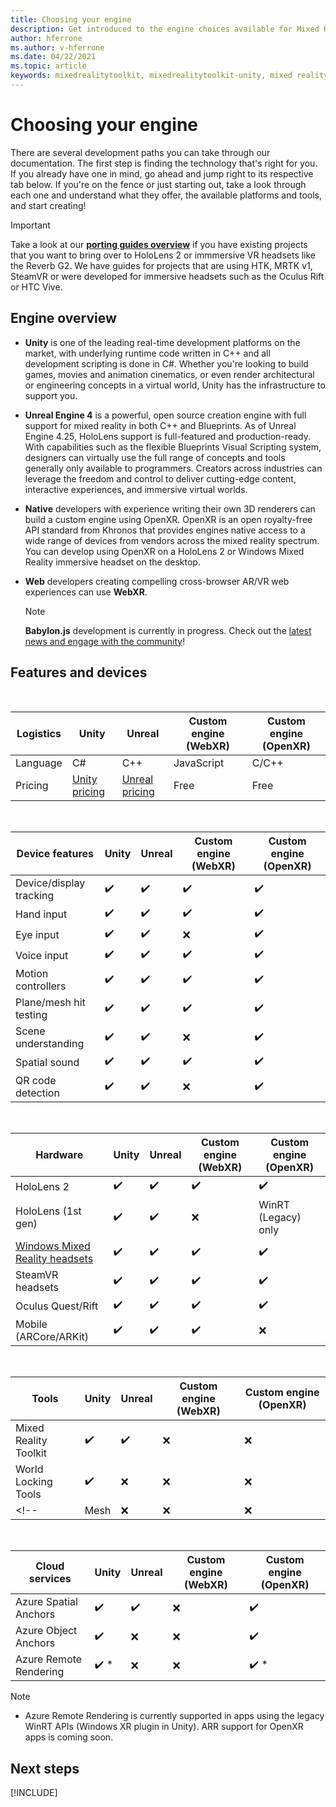 ```yaml
---
title: Choosing your engine
description: Get introduced to the engine choices available for Mixed Reality development for HoloLens and VR. 
author: hferrone
ms.author: v-hferrone
ms.date: 04/22/2021
ms.topic: article
keywords: mixedrealitytoolkit, mixedrealitytoolkit-unity, mixed reality headset, windows mixed reality headset, virtual reality headset, unity
---
```


# Choosing your engine

There are several development paths you can take through our documentation. The first step is finding the technology that's right for you. If you already have one in mind, go ahead and jump right to its respective tab below. If you're on the fence or just starting out, take a look through each one and understand what they offer, the available platforms and tools, and start creating!

> [!IMPORTANT]
> Take a look at our **[porting guides overview](porting-apps/porting-overview.md)** if you have existing projects that you want to bring over to HoloLens 2 or immmersive VR headsets like the Reverb G2. We have guides for projects that are using HTK, MRTK v1, SteamVR or were developed for immersive headsets such as the Oculus Rift or HTC Vive.

## Engine overview

* **Unity** is one of the leading real-time development platforms on the market, with underlying runtime code written in C++ and all development scripting is done in C#. Whether you're looking to build games, movies and animation cinematics, or even render architectural or engineering concepts in a virtual world, Unity has the infrastructure to support you.

* **Unreal Engine 4** is a powerful, open source creation engine with full support for mixed reality in both C++ and Blueprints. As of Unreal Engine 4.25, HoloLens support is full-featured and production-ready. With capabilities such as the flexible Blueprints Visual Scripting system, designers can virtually use the full range of concepts and tools generally only available to programmers. Creators across industries can leverage the freedom and control to deliver cutting-edge content, interactive experiences, and immersive virtual worlds.

* **Native** developers with experience writing their own 3D renderers can build a custom engine using OpenXR. OpenXR is an open royalty-free API standard from Khronos that provides engines native access to a wide range of devices from vendors across the mixed reality spectrum. You can develop using OpenXR on a HoloLens 2 or Windows Mixed Reality immersive headset on the desktop.

* **Web** developers creating compelling cross-browser AR/VR web experiences can use **WebXR**.

    > [!NOTE]
    > **Babylon.js** development is currently in progress. Check out the [latest news and engage with the community](https://doc.babylonjs.com/divingDeeper/webXR/introToWebXR)!

<!-- Babylon is a Javascript-based, open source, 3D graphics engine capable of powering 3D scenes in a web browser. Babylon.js 4.2+ includes support for WebXR. With Babylon React Native, you can even build cross-platform native     applications for PC, mobile, and mixed reality devices. -->

## Features and devices

<br>

| Logistics | Unity | Unreal | Custom engine (WebXR) | Custom engine (OpenXR) |
|---|---|---|---|---|
| Language | C# | C++ | JavaScript | C/C++ |
| Pricing | [Unity pricing](https://store.unity.com/#plans-individual) | [Unreal pricing](https://www.unrealengine.com/download) | Free | Free |

<br>

| Device features | Unity | Unreal | Custom engine (WebXR) | Custom engine (OpenXR) |
|---|---|---|---|---|
| Device/display tracking | ✔️ | ✔️ | ✔️ | ✔️ |
| Hand input | ✔️ | ✔️ | ✔️ | ✔️ |
| Eye input | ✔️ | ✔️ | ❌ | ✔️ |
| Voice input | ✔️ | ✔️ | ✔️ | ✔️ |
| Motion controllers | ✔️ | ✔️ | ✔️ | ✔️ |
| Plane/mesh hit testing | ✔️ | ✔️ | ✔️ | ✔️ |
| Scene understanding | ✔️ | ✔️ | ❌ | ✔️ |
| Spatial sound | ✔️ | ✔️ | ✔️ | ✔️ |
| QR code detection | ✔️ | ✔️ | ❌ | ✔️ |

<br>

| Hardware | Unity | Unreal | Custom engine (WebXR) | Custom engine (OpenXR) |
|---|---|---|---|---|
| HoloLens 2 | ✔️ | ✔️ | ✔️ | ✔️ |
| HoloLens (1st gen) | ✔️ | ✔️ | ❌ | WinRT (Legacy) only |
| [Windows Mixed Reality headsets](../discover/immersive-headset-hardware-details.md) | ✔️ | ✔️ | ✔️ | ✔️ |
| SteamVR headsets | ✔️ | ✔️ | ✔️ | ✔️ |
| Oculus Quest/Rift | ✔️ | ✔️ | ✔️ | ✔️ |
| Mobile (ARCore/ARKit) | ✔️ | ✔️ | ✔️ | ❌ |

<br>

| Tools | Unity | Unreal | Custom engine (WebXR) | Custom engine (OpenXR) |
|---|---|---|---|---|
| Mixed Reality Toolkit | ✔️ | ✔️ | ❌  | ❌ |
| World Locking Tools | ✔️ | ❌ | ❌  | ❌ |
<!-- | Mesh | ❌ | ❌ | ❌ | ❌ | -->

<br>

| Cloud services | Unity | Unreal | Custom engine (WebXR) | Custom engine (OpenXR) |
|---|---|---|---|---|
| Azure Spatial Anchors | ✔️ | ✔️ | ❌ | ✔️ |
| Azure Object Anchors | ✔️ | ❌ | ❌ | ✔️ |
| Azure Remote Rendering | ✔️ * | ❌ | ❌ | ✔️ * |

> [!NOTE]
> * Azure Remote Rendering is currently supported in apps using the legacy WinRT APIs (Windows XR plugin in Unity). ARR support for OpenXR apps is coming soon.

## Next steps

[!INCLUDE[](includes/tools-next-steps.md)]